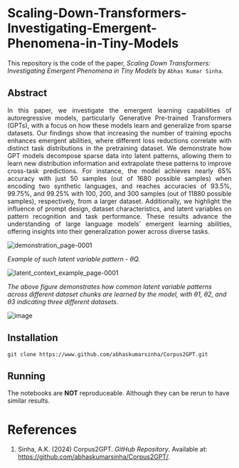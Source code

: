 # Scaling-Down-Transformers-Investigating-Emergent-Phenomena-in-Tiny-Models

This repository is the code of the paper, *Scaling Down Transformers: Investigating Emergent Phenomena in Tiny Models* by `Abhas Kumar Sinha`.

## **Abstract**


<p align='justify'>In this paper, we investigate the emergent learning capabilities of autoregressive
models, particularly Generative Pre-trained Transformers (GPTs), with a focus on
how these models learn and generalize from sparse datasets. Our findings show
that increasing the number of training epochs enhances emergent abilities, where
different loss reductions correlate with distinct task distributions in the pretraining
dataset. We demonstrate how GPT models decompose sparse data into latent
patterns, allowing them to learn new distribution information and extrapolate these
patterns to improve cross-task predictions. For instance, the model achieves nearly
65% accuracy with just 50 samples (out of 1680 possible samples) when encoding
two synthetic languages, and reaches accuracies of 93.5%, 99.75%, and 99.25%
with 100, 200, and 300 samples (out of 11880 possible samples), respectively, from
a larger dataset. Additionally, we highlight the influence of prompt design, dataset
characteristics, and latent variables on pattern recognition and task performance.
These results advance the understanding of large language models’ emergent
learning abilities, offering insights into their generalization power across diverse
tasks.</p>

![demonstration_page-0001](https://github.com/user-attachments/assets/e950a726-cbc0-436f-9b98-be3b031da9cd)

_Example of such latent variable pattern - θQ._

![latent_context_example_page-0001](https://github.com/user-attachments/assets/231517ff-919c-4d7e-858b-4ccb66bc12de)

_The above figure demonstrates how common latent variable patterns across different dataset
chunks are learned by the model, with θ1, θ2, and θ3 indicating three different datasets._

![image](https://github.com/user-attachments/assets/a162d4e3-356d-403f-9d0c-8e518a59fbd1)

## Installation
```
git clone https://www.github.com/abhaskumarsinha/Corpus2GPT.git
```

## Running
The notebooks are **NOT** reproduceable. Although they can be rerun to have similar results.

# References
1. Sinha, A.K. (2024) Corpus2GPT. _GitHub Repository_. Available at: https://github.com/abhaskumarsinha/Corpus2GPT/.

